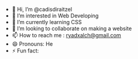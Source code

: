 - 👋 Hi, I’m @cadisdiraitzel
- 👀 I’m interested in Web Developing
- 🌱 I’m currently learning CSS
- 💞️ I’m looking to collaborate on making a website
- 📫 How to reach me : ryadxalch@gmail.com
- 😄 Pronouns: He
- ⚡ Fun fact: 

<!---
cadisdiraitzel/cadisdiraitzel is a ✨ special ✨ repository because its `README.md` (this file) appears on your GitHub profile.
You can click the Preview link to take a look at your changes.
--->
